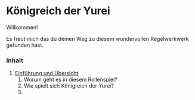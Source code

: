 # Königreich der Yurei

Willkommen!

Es freut mich das du deinen Weg zu diesem wundervollen Regelwerkwerk gefunden hast.



### Inhalt

1. [Einführung und Übersicht](https://github.com/marcelfnfnllvr/kingdomoftheyurei/blob/main/Allgemeines.md#worum-geht-es-in-diesem-rollenspiel)
   1. Worum geht es in diesem Rollenspiel?
   2. Wie spielt sich Königreich der Yurei?
   3. 

